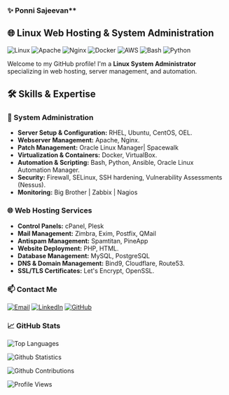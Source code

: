 ### :sparkles: ****Ponni Sajeevan******

## 🌐 Linux Web Hosting & System Administration

![Linux](https://img.shields.io/badge/Linux-FCC624?style=flat-square&logo=linux&logoColor=black) 
![Apache](https://img.shields.io/badge/Apache-D22128?style=flat-square&logo=apache&logoColor=white) 
![Nginx](https://img.shields.io/badge/Nginx-009639?style=flat-square&logo=nginx&logoColor=white) 
![Docker](https://img.shields.io/badge/Docker-2496ED?style=flat-square&logo=docker&logoColor=white) 
![AWS](https://img.shields.io/badge/AWS-232F3E?style=flat-square&logo=amazon-aws&logoColor=white) 
![Bash](https://img.shields.io/badge/Bash-4EAA25?style=flat-square&logo=gnu-bash&logoColor=white) 
![Python](https://img.shields.io/badge/Python-3776AB?style=flat-square&logo=python&logoColor=white)

Welcome to my GitHub profile! I'm a **Linux System Administrator** specializing in web hosting, server management, and automation.

## 🛠️ Skills & Expertise

### 🔧 System Administration
- **Server Setup & Configuration:** RHEL, Ubuntu, CentOS, OEL.
- **Webserver Management:** Apache, Nginx.
- **Patch Management:** Oracle Linux Manager| Spacewalk
- **Virtualization & Containers:** Docker, VirtualBox.
- **Automation & Scripting:** Bash, Python, Ansible, Oracle Linux Automation Manager.
- **Security:** Firewall, SELinux, SSH hardening, Vulnerability Assessments (Nessus).
- **Monitoring:** Big Brother | Zabbix | Nagios

### 🌐 Web Hosting Services
- **Control Panels:** cPanel, Plesk
- **Mail Management:** Zimbra, Exim, Postfix, QMail
- **Antispam Management:** Spamtitan, PineApp
- **Website Deployment:** PHP, HTML.
- **Database Management:** MySQL, PostgreSQL
- **DNS & Domain Management:** Bind9, Cloudflare, Route53.
- **SSL/TLS Certificates:** Let's Encrypt, OpenSSL.

### 📫 Contact Me

[![Email](https://img.shields.io/badge/Email-D14836?style=flat&logo=gmail&logoColor=white)](mailto:your-ponnisajeevan12@gmail.com)
[![LinkedIn](https://img.shields.io/badge/LinkedIn-0077B5?style=flat&logo=linkedin&logoColor=white)](https://www.linkedin.com/in/ponni-sajeevan-4213447b/)
[![GitHub](https://img.shields.io/badge/GitHub-181717?style=flat&logo=github&logoColor=white)](https://github.com/ponnisajeevan12)


### 📈 GitHub Stats

![Top Languages](https://github-readme-stats.vercel.app/api/top-langs/?username=ponnisajeevan12&layout=compact&theme=radical)

![Github Statistics](https://github-readme-stats.vercel.app/api?username=ponnisajeevan12&show_icons=true&theme=radical)

![Github Contributions](https://github-readme-streak-stats.herokuapp.com/?user=ponnisajeevan12&hide_border=true)

![Profile Views](https://estruyf-github.azurewebsites.net/api/VisitorHit?user=ponnisajeevan12&repo=ponnisajeevan12&countColorcountColor)
